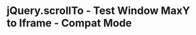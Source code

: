 jQuery.scrollTo - Test Window MaxY to Iframe - Compat Mode
==========================================================
